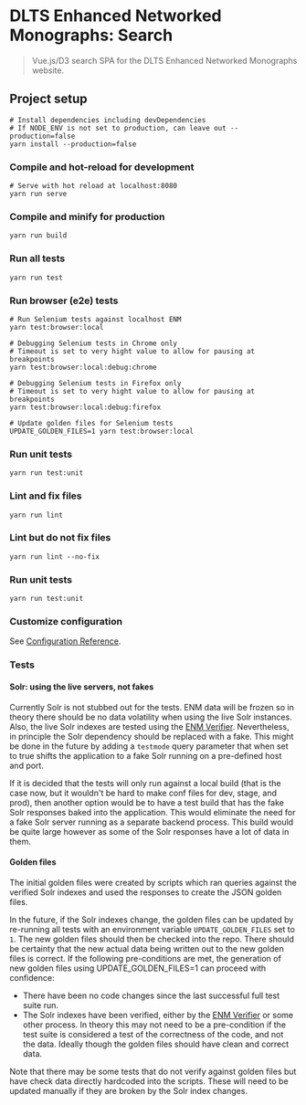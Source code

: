 # DLTS Enhanced Networked Monographs: Search

> Vue.js/D3 search SPA for the DLTS Enhanced Networked Monographs website.

## Project setup
```
# Install dependencies including devDependencies
# If NODE_ENV is not set to production, can leave out --production=false
yarn install --production=false
```

### Compile and hot-reload for development
```
# Serve with hot reload at localhost:8080
yarn run serve
```

### Compile and minify for production
```
yarn run build
```

### Run all tests
```
yarn run test
```

### Run browser (e2e) tests
```
# Run Selenium tests against localhost ENM
yarn test:browser:local

# Debugging Selenium tests in Chrome only
# Timeout is set to very hight value to allow for pausing at breakpoints
yarn test:browser:local:debug:chrome

# Debugging Selenium tests in Firefox only
# Timeout is set to very hight value to allow for pausing at breakpoints
yarn test:browser:local:debug:firefox

# Update golden files for Selenium tests
UPDATE_GOLDEN_FILES=1 yarn test:browser:local
```

### Run unit tests
```
yarn run test:unit
```

### Lint and fix files
```
yarn run lint
```

### Lint but do not fix files
```
yarn run lint --no-fix
```

### Run unit tests
```
yarn run test:unit
```

### Customize configuration
See [Configuration Reference](https://cli.vuejs.org/config/).


### Tests

#### Solr: using the live servers, not fakes

Currently Solr is not stubbed out for the tests.  ENM data will be frozen so in
theory there should be no data volatility when using the live Solr instances.
Also, the live Solr indexes are tested using the [ENM Verifier](https://github.com/nyulibraries/dlts-enm-verifier).
Nevertheless, in principle the Solr dependency should be replaced with a fake.
This might be done in the future by adding a `testmode` query parameter that when
set to true shifts the application to a fake Solr running on a pre-defined host and port.

If it is decided that the tests will only run against a local build (that is the
case now, but it wouldn't be hard to make conf files for dev, stage, and prod),
then another option would be to have a test build that has the fake Solr responses
baked into the application.  This would eliminate the need for a fake Solr server
running as a separate backend process.  This build would be quite large however
as some of the Solr responses have a lot of data in them.

#### Golden files

The initial golden files were created by scripts which ran queries against the
verified Solr indexes and used the responses to create the JSON golden files.

In the future, if the Solr indexes change, the golden files can be updated by
re-running all tests with an environment variable `UPDATE_GOLDEN_FILES` set to `1`.
The new golden files should then be checked into the repo.  There should be certainty
that the new actual data being written out to the new golden files is correct.
If the following pre-conditions are met, the generation of new golden files using
UPDATE_GOLDEN_FILES=1 can proceed with confidence:

* There have been no code changes since the last successful full test suite run. 
* The Solr indexes have been verified, either by the [ENM Verifier](https://github.com/nyulibraries/dlts-enm-verifier)
or some other process.  In theory this may not need to be a pre-condition if the
test suite is considered a test of the correctness of the code, and not the data.
Ideally though the golden files should have clean and correct data. 

Note that there may be some tests that do not verify against golden files but
have check data directly hardcoded into the scripts.  These will need to be updated
manually if they are broken by the Solr index changes. 

